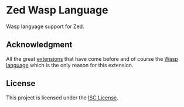 # Zed Wasp Language

Wasp language support for Zed.

## Acknowledgment

All the great [extensions](https://github.com/zed-industries/extensions) that have come
before and of course the [Wasp language](https://wasp-lang.dev/) which is the only reason
for this extension.

## License

This project is licensed under the [ISC License](LICENSE).

